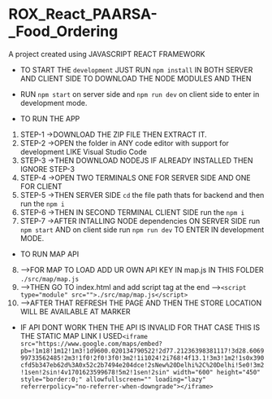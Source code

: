 # ROX_React_PAARSA-_Food_Ordering
A project created using JAVASCRIPT REACT FRAMEWORK

- TO START THE `development` JUST RUN `npm install` IN BOTH SERVER AND CLIENT SIDE TO DOWNLOAD THE NODE MODULES  AND THEN 
- RUN `npm start` on server side and `npm run dev` on client side to enter in development mode.

- TO RUN THE APP
1. STEP-1 ->DOWNLOAD THE ZIP FILE THEN EXTRACT IT.
2. STEP-2 ->OPEN the folder in ANY code editor with support for development LIKE Visual Studio Code 
3. STEP-3 ->THEN DOWNLOAD NODEJS IF ALREADY INSTALLED THEN IGNORE STEP-3
4. STEP-4 ->OPEN TWO TERMINALS ONE FOR SERVER SIDE AND ONE FOR CLIENT 
5. STEP-5 ->THEN SERVER SIDE `cd` the file path thats for backend and then run the `npm i`
6. STEP-6 ->THEN IN SECOND TERMINAL CLIENT SIDE run the `npm i`
7. STEP-7 ->AFTER INTALLING NODE dependencies ON SERVER SIDE run `npm start` AND on client side run `npm run dev` TO ENTER IN development MODE.

- TO RUN MAP API 
8. -->FOR MAP TO LOAD ADD UR OWN API KEY IN map.js IN THIS FOLDER `./src/map/map.js`
9. -->THEN GO TO index.html and add script tag at the end -->`<script type="module" src="">./src/map/map.js</script> `
10. -->AFTER THAT REFRESH THE PAGE AND THEN THE  STORE LOCATION WILL BE AVAILABLE AT MARKER

- IF API DONT WORK THEN THE API IS INVALID FOR THAT CASE THIS IS THE STATIC MAP LINK I USED`<iframe src="https://www.google.com/maps/embed?pb=!1m18!1m12!1m3!1d9600.020134790522!2d77.21236398381117!3d28.606999733562485!2m3!1f0!2f0!3f0!3m2!1i1024!2i768!4f13.1!3m3!1m2!1s0x390cfd5b347eb62d%3A0x52c2b7494e204dce!2sNew%20Delhi%2C%20Delhi!5e0!3m2!1sen!2sin!4v1701623599678!5m2!1sen!2sin" width="600" height="450" style="border:0;" allowfullscreen="" loading="lazy" referrerpolicy="no-referrer-when-downgrade"></iframe>`




